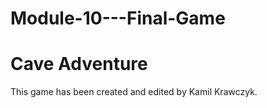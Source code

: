# Module-10---Final-Game

# Cave Adventure

This game has been created and edited by Kamil Krawczyk.

